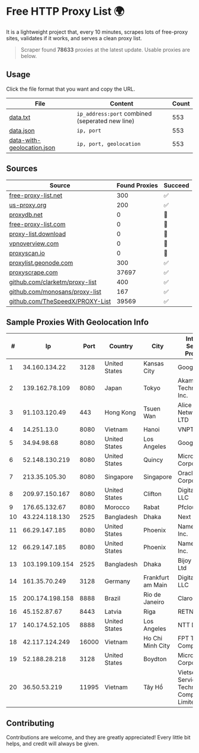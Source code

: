 
# Free HTTP Proxy List 🌍

It is a lightweight project that, every 10 minutes, scrapes lots of free-proxy sites, validates if it works, and serves a clean proxy list.


> Scraper found **78633** proxies at the latest update. Usable proxies are below.

## Usage

Click the file format that you want and copy the URL.


|File|Content|Count|
|----|-------|-----|
|[data.txt](https://raw.githubusercontent.com/themiralay/Proxy-List-World/master/data.txt)|`ip_address:port` combined (seperated new line)|553|
|[data.json](https://raw.githubusercontent.com/themiralay/Proxy-List-World/master/data.json)|`ip, port`|553|
|[data-with-geolocation.json](https://raw.githubusercontent.com/themiralay/Proxy-List-World/master/data-with-geolocation.json)|`ip, port, geolocation`|553|

## Sources

|Source|Found Proxies|Succeed|
|------|-------------|-------|
|[free-proxy-list.net](https://free-proxy-list.net)|300|✅|
|[us-proxy.org](https://www.us-proxy.org)|200|✅|
|[proxydb.net](http://proxydb.net)|0|🚫|
|[free-proxy-list.com](https://free-proxy-list.com/?page=&port=&type%5B%5D=http&type%5B%5D=https&up_time=0&search=Search)|0|🚫|
|[proxy-list.download](https://www.proxy-list.download/HTTP)|0|🚫|
|[vpnoverview.com](https://vpnoverview.com/privacy/anonymous-browsing/free-proxy-servers)|0|🚫|
|[proxyscan.io](https://www.proxyscan.io)|0|🚫|
|[proxylist.geonode.com](https://proxylist.geonode.com/api/proxy-list?limit=300&page=1&sort_by=lastChecked&sort_type=desc&protocols=http,https)|300|✅|
|[proxyscrape.com](https://api.proxyscrape.com/v2/?request=displayproxies&protocol=http&timeout=10000&country=all&ssl=all&anonymity=all)|37697|✅|
|[github.com/clarketm/proxy-list](https://raw.githubusercontent.com/clarketm/proxy-list/master/proxy-list-raw.txt)|400|✅|
|[github.com/monosans/proxy-list](https://raw.githubusercontent.com/monosans/proxy-list/main/proxies/http.txt)|167|✅|
|[github.com/TheSpeedX/PROXY-List](https://raw.githubusercontent.com/TheSpeedX/PROXY-List/master/http.txt)|39569|✅|


## Sample Proxies With Geolocation Info

|#|Ip|Port|Country|City|Internet Service Provider|
|-|--|----|-------|----|-------------------------|
|1|34.160.134.22|3128|United States|Kansas City|Google LLC|
|2|139.162.78.109|8080|Japan|Tokyo|Akamai Technologies, Inc.|
|3|91.103.120.49|443|Hong Kong|Tsuen Wan|Alice Networks LTD|
|4|14.251.13.0|8080|Vietnam|Hanoi|VNPT|
|5|34.94.98.68|8080|United States|Los Angeles|Google LLC|
|6|52.148.130.219|8080|United States|Quincy|Microsoft Corporation|
|7|213.35.105.30|8080|Singapore|Singapore|Oracle Corporation|
|8|209.97.150.167|8080|United States|Clifton|DigitalOcean, LLC|
|9|176.65.132.67|8080|Morocco|Rabat|Pfcloud UG|
|10|43.224.118.130|2525|Bangladesh|Dhaka|Next Online|
|11|66.29.147.185|8080|United States|Phoenix|Namecheap, Inc.|
|12|66.29.147.185|8080|United States|Phoenix|Namecheap, Inc.|
|13|103.199.109.154|2525|Bangladesh|Dhaka|Bijoy Online Ltd|
|14|161.35.70.249|3128|Germany|Frankfurt am Main|DigitalOcean, LLC|
|15|200.174.198.158|8888|Brazil|Rio de Janeiro|Claro S.A.|
|16|45.152.87.67|8443|Latvia|Riga|RETN Limited|
|17|140.174.52.105|8888|United States|Los Angeles|NTT DATA|
|18|42.117.124.249|16000|Vietnam|Ho Chi Minh City|FPT Telecom Company|
|19|52.188.28.218|3128|United States|Boydton|Microsoft Corporation|
|20|36.50.53.219|11995|Vietnam|Tây Hồ|Vietserver Services Technology Company Limited|



## Contributing

Contributions are welcome, and they are greatly appreciated! Every
little bit helps, and credit will always be given.

